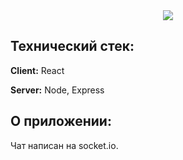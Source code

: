 <div align="center">
  <img src="https://user-images.githubusercontent.com/73392762/183106780-d43c614d-8344-4c48-a53f-5eb272b4fa36.png"/>
</div>

<div>
<h2> Технический стек: </h2>

**Client:** React

**Server:** Node, Express
  
<h2> О приложении: </h2>
  Чат написан на socket.io.
</div>



